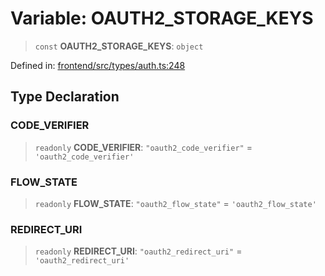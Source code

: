 # Variable: OAUTH2_STORAGE_KEYS

> `const` **OAUTH2_STORAGE_KEYS**: `object`

Defined in:
[frontend/src/types/auth.ts:248](https://github.com/lsendel/sass/blob/ca8b2b87627589617e0de57047e1f50d53e78078/frontend/src/types/auth.ts#L248)

## Type Declaration

### CODE_VERIFIER

> `readonly` **CODE_VERIFIER**: `"oauth2_code_verifier"` =
> `'oauth2_code_verifier'`

### FLOW_STATE

> `readonly` **FLOW_STATE**: `"oauth2_flow_state"` = `'oauth2_flow_state'`

### REDIRECT_URI

> `readonly` **REDIRECT_URI**: `"oauth2_redirect_uri"` = `'oauth2_redirect_uri'`
